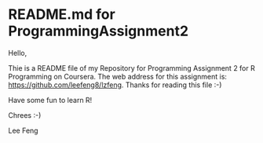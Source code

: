 README.md for ProgrammingAssignment2
======

Hello,

Thie is a README file of my Repository for Programming Assignment 2 for R Programming on Coursera. The web address for this assignment is: https://github.com/leefeng8/lzfeng. Thanks for reading this file :-)

Have some fun to learn R!

Chrees :-)

Lee Feng
